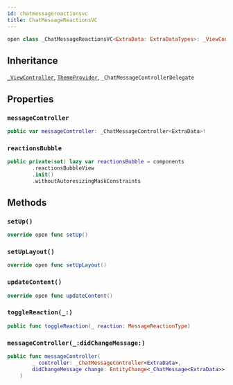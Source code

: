 ```yaml
---
id: chatmessagereactionsvc 
title: ChatMessageReactionsVC
--- 
```


``` swift
open class _ChatMessageReactionsVC<ExtraData: ExtraDataTypes>: _ViewController, ThemeProvider 
```

## Inheritance

[`_ViewController`](../../CommonViews/_ViewController), [`ThemeProvider`](../../Utils/ThemeProvider), `_ChatMessageControllerDelegate`

## Properties

### `messageController`

``` swift
public var messageController: _ChatMessageController<ExtraData>!
```

### `reactionsBubble`

``` swift
public private(set) lazy var reactionsBubble = components
        .reactionsBubbleView
        .init()
        .withoutAutoresizingMaskConstraints
```

## Methods

### `setUp()`

``` swift
override open func setUp() 
```

### `setUpLayout()`

``` swift
override open func setUpLayout() 
```

### `updateContent()`

``` swift
override open func updateContent() 
```

### `toggleReaction(_:)`

``` swift
public func toggleReaction(_ reaction: MessageReactionType) 
```

### `messageController(_:didChangeMessage:)`

``` swift
public func messageController(
        _ controller: _ChatMessageController<ExtraData>,
        didChangeMessage change: EntityChange<_ChatMessage<ExtraData>>
    ) 
```
